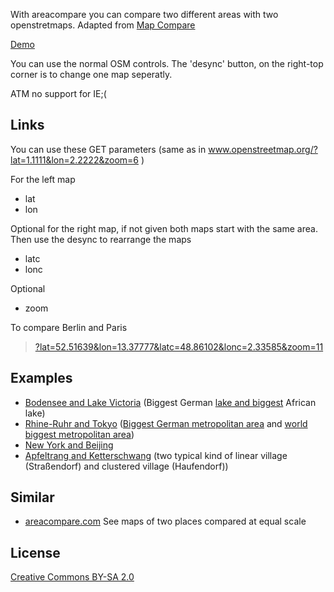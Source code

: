 With areacompare you can compare two different areas with two openstretmaps.
Adapted from [Map Compare](http://tools.geofabrik.de/mc/)

[Demo](http://klml.github.com/areacompare/)

You can use the normal OSM controls. The 'desync' button, on the right-top corner is to change one map seperatly.

ATM no support for IE;(

## Links

You can use these GET parameters (same as in www.openstreetmap.org/?lat=1.1111&lon=2.2222&zoom=6 )

For the left map

* lat
* lon

Optional for the right map, if not given both maps start with the same area. Then use the desync to rearrange the maps

* latc
* lonc

Optional

* zoom




To compare Berlin and Paris

> [?lat=52.51639&lon=13.37777&latc=48.86102&lonc=2.33585&zoom=11](http://klml.github.com/areacompare/index.html?lat=52.51639&lon=13.37777&lat1=48.86102&lon1=2.33585&zoom=12)

## Examples

* [Bodensee and Lake Victoria](http://klml.github.com/areacompare/index.html?lat=47.6333&lon=9.36666&latc=-1&lonc=33&zoom=9) (Biggest German  [lake and biggest](http://en.wikipedia.org/wiki/List_of_lakes_by_area) African lake)
* [Rhine-Ruhr and Tokyo](http://klml.github.com/areacompare/index.html?lat=51.24329&lon=7.02857&latc=35.73463&lonc=139.76538&zoom=10) ([Biggest German metropolitan area](http://en.wikipedia.org/wiki/Rhine-Ruhr) and [world biggest metropolitan area](http://en.wikipedia.org/wiki/Greater_Tokyo_Area))
* [New York and Beijing](http://klml.github.com/areacompare/index.html?lat=40.70109&lon=-73.9953&latc=39.90521&lonc=116.369&zoom=12)
* [Apfeltrang and Ketterschwang](http://klml.github.com/areacompare/index.html?lat=47.83904&lon=10.59219&latc=47.96599&lonc=10.70132&zoom=16) (two typical kind of linear village (Straßendorf) and clustered village (Haufendorf))

## Similar

* [areacompare.com](http://areacompare.com/) See maps of two places compared at equal scale



## License
[Creative Commons BY-SA 2.0](http://creativecommons.org/licenses/by-sa/2.0/)

